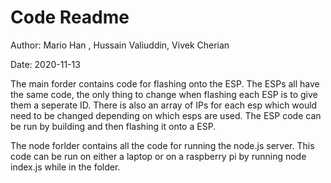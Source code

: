 # Code Readme

Author: Mario Han , Hussain Valiuddin, Vivek Cherian

Date: 2020-11-13

The main forder contains code for flashing onto the ESP. The ESPs all have the same code, the only thing to change when flashing each ESP is to give them a seperate ID. There is also an array of IPs for each esp which would need to be changed depending on which esps are used. The ESP code can be run by building and then flashing it onto a ESP. 

The node forlder contains all the code for running the node.js server. This code can be run on either a laptop or on a raspberry pi by running node index.js while in the folder. 
